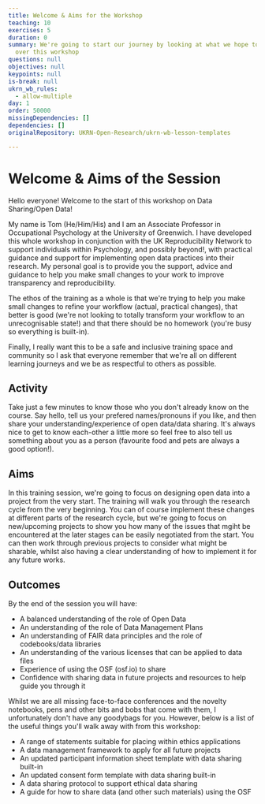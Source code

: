 ```yaml
---
title: Welcome & Aims for the Workshop
teaching: 10
exercises: 5
duration: 0
summary: We're going to start our journey by looking at what we hope to achieve
  over this workshop
questions: null
objectives: null
keypoints: null
is-break: null
ukrn_wb_rules:
  - allow-multiple
day: 1
order: 50000
missingDependencies: []
dependencies: []
originalRepository: UKRN-Open-Research/ukrn-wb-lesson-templates

---
```

# Welcome & Aims of the Session

Hello everyone! Welcome to the start of this workshop on Data Sharing/Open Data!

My name is Tom (He/Him/His) and I am an Associate Professor in Occupational Psychology at the University of Greenwich. I have developed this whole workshop in conjunction with the UK Reproducibility Network to support individuals within Psychology, and possibly beyond!, with practical guidance and support for implementing open data practices into their research. My personal goal is to provide you the support, advice and guidance to help you make small changes to your work to improve transparency and reproducibility.

The ethos of the training as a whole is that we're trying to help you make small changes to refine your workflow (actual, practical changes), that better is good (we're not looking to totally transform your workflow to an unrecognisable state!) and that there should be no homework (you're busy so everything is built-in). 

Finally, I really want this to be a safe and inclusive training space and community so I ask that everyone remember that we're all on different learning journeys and we be as respectful to others as possible. 



## Activity

Take just a few minutes to know those who you don't already know on the course. Say hello, tell us your prefered names/pronouns if you like, and then share your understanding/experience of open data/data sharing. It's always nice to get to know each-other a little more so feel free to also tell us something about you as a person (favourite food and pets are always a good option!).



## Aims

In this training session, we're going to focus on designing open data into a project from the very start. The training will walk you through the research cycle from the very beginning. You can of course implement these changes at different parts of the research cycle, but we're going to focus on new/upcoming projects to show you how many of the issues that mgiht be encountered at the later stages can be easily negotiated from the start. You can then work through previous projects to consider what might be sharable, whilst also having a clear understanding of how to implement it for any future works.



## Outcomes

By the end of the session you will have:
- A balanced understanding of the role of Open Data 
- An understanding of the role of Data Management Plans
- An understanding of FAIR data principles and the role of codebooks/data libraries
- An understanding of the various licenses that can be applied to data files
- Experience of using the OSF (osf.io) to share
- Confidence with sharing data in future projects and resources to help guide you through it

Whilst we are all missing face-to-face conferences and the novelty notebooks, pens and other bits and bobs that come with them, I unfortunately don't have any goodybags for you. However, below is a list of the useful things you'll walk away with from this workshop:
- A range of statements suitable for placing within ethics applications
- A data management framework to apply for all future projects
- An updated participant information sheet template with data sharing built-in
- An updated consent form template with data sharing built-in
- A data sharing protocol to support ethical data sharing
- A guide for how to share data (and other such materials) using the OSF